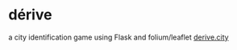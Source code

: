 # d&eacute;rive
a city identification game using Flask and folium/leaflet
[derive.city](http://derive.city)
